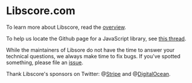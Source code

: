 Libscore.com
===========

To learn more about Libscore, read the [overview](https://medium.com/p/be93165fa497).

To help us locate the Github page for a JavaScript library, see [this thread](https://github.com/julianshapiro/libscore/issues/1).

While the maintainers of Libsore do not have the time to answer your technical questions, we always make time to fix bugs. If you've spotted something, please file an [issue](https://github.com/julianshapiro/libscore/issues).

Thank Libscore's sponsors on Twitter: @[Stripe](https://twitter.com/stripe) and @[DigitalOcean](https://twitter.com/digitalocean).
